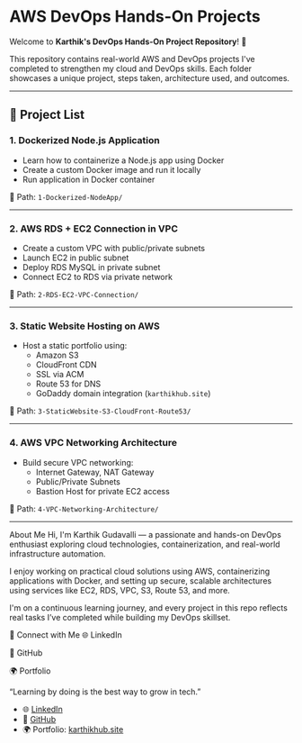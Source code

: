 # AWS DevOps Hands-On Projects

Welcome to **Karthik's DevOps Hands-On Project Repository**! 🚀

This repository contains real-world AWS and DevOps projects I've completed to strengthen my cloud and DevOps skills. Each folder showcases a unique project, steps taken, architecture used, and outcomes.

---

## 📁 Project List

### 1. Dockerized Node.js Application
- Learn how to containerize a Node.js app using Docker
- Create a custom Docker image and run it locally
- Run application in Docker container

📂 Path: `1-Dockerized-NodeApp/`

---

### 2. AWS RDS + EC2 Connection in VPC
- Create a custom VPC with public/private subnets
- Launch EC2 in public subnet
- Deploy RDS MySQL in private subnet
- Connect EC2 to RDS via private network

📂 Path: `2-RDS-EC2-VPC-Connection/`

---

### 3. Static Website Hosting on AWS
- Host a static portfolio using:
  - Amazon S3
  - CloudFront CDN
  - SSL via ACM
  - Route 53 for DNS
  - GoDaddy domain integration (`karthikhub.site`)

📂 Path: `3-StaticWebsite-S3-CloudFront-Route53/`

---

### 4. AWS VPC Networking Architecture
- Build secure VPC networking:
  - Internet Gateway, NAT Gateway
  - Public/Private Subnets
  - Bastion Host for private EC2 access

📂 Path: `4-VPC-Networking-Architecture/`

---
About Me
Hi, I'm Karthik Gudavalli — a passionate and hands-on DevOps enthusiast exploring cloud technologies, containerization, and real-world infrastructure automation.

I enjoy working on practical cloud solutions using AWS, containerizing applications with Docker, and setting up secure, scalable architectures using services like EC2, RDS, VPC, S3, Route 53, and more.

I'm on a continuous learning journey, and every project in this repo reflects real tasks I’ve completed while building my DevOps skillset.

🔗 Connect with Me
🌐 LinkedIn

🐙 GitHub

🌍 Portfolio

“Learning by doing is the best way to grow in tech.”

- 🌐 [LinkedIn](https://www.linkedin.com/in/karthikgudavalli)
- 🐙 [GitHub](https://github.com/karthik9441)
- 🌍 Portfolio: [karthikhub.site](https://karthikhub.site)
